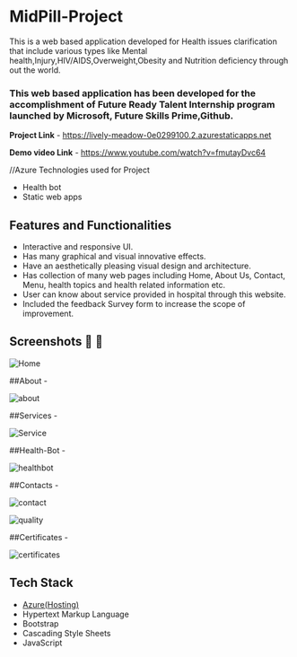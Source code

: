 # MidPill-Project

This is a web based application developed for Health issues clarification that include various types like Mental health,Injury,HIV/AIDS,Overweight,Obesity and Nutrition deficiency through out the world.

### This web based application has been developed for the accomplishment of Future Ready Talent Internship program launched by Microsoft, Future Skills Prime,Github.


**Project Link** - https://lively-meadow-0e0299100.2.azurestaticapps.net

**Demo video Link** - https://www.youtube.com/watch?v=fmutayDvc64

//Azure Technologies used for Project
- Health bot
- Static web apps

## Features and Functionalities ##

- Interactive and responsive UI.
- Has many graphical and visual innovative effects.
- Have an aesthetically pleasing visual design and architecture.
- Has collection of many web pages including Home, About Us, Contact, Menu, health topics and health related information etc.
- User can know about service provided in hospital through this website.
- Included the feedback Survey form to increase the scope of improvement.

## Screenshots 📸 📸

![Home](https://user-images.githubusercontent.com/111400941/213452143-cd687aa7-f9de-40c2-b6fa-eb32f5b69ef0.PNG)

##About -

![about](https://user-images.githubusercontent.com/111400941/213452212-0660eafe-a9f8-47c5-b786-9e6f0f4d1bf9.PNG)

##Services -

![Service](https://user-images.githubusercontent.com/111400941/213452348-1a108121-bd8b-4fdc-aec3-5730b3eb028b.PNG)

##Health-Bot -

![healthbot](https://user-images.githubusercontent.com/111400941/213453125-2cc2a414-1255-4306-97dc-5e2e73563bfa.PNG)


##Contacts -

![contact](https://user-images.githubusercontent.com/111400941/213452549-5b9a0af5-c46e-4024-94f3-909ec6f674f3.PNG)

![quality](https://user-images.githubusercontent.com/111400941/213452644-5615a2aa-c7cf-4071-bcba-bd09ded6a928.PNG)

##Certificates -

![certificates](https://user-images.githubusercontent.com/111400941/213452704-df2cd5ff-7294-47e5-8975-a07eae6d5b25.PNG)

## Tech Stack ##

- [Azure(Hosting)](https://azure.microsoft.com/en-in/features/azure-portal/)
- Hypertext Markup Language
- Bootstrap
- Cascading Style Sheets
- JavaScript
